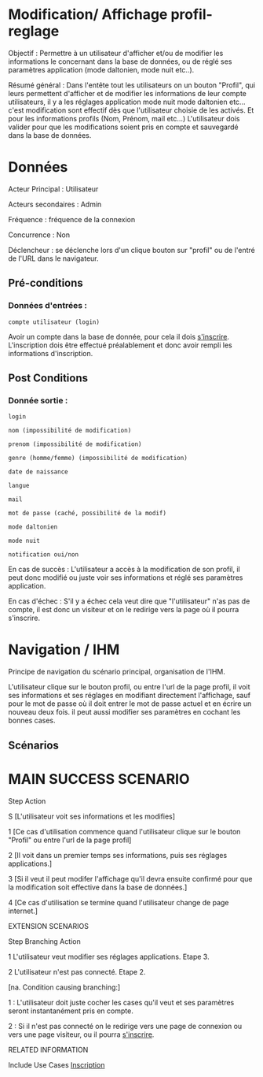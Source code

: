 # Modification/ Affichage profil-reglage

Objectif :  Permettre à un utilisateur d'afficher et/ou de modifier les informations le concernant dans la base de données, ou de réglé ses paramètres application (mode daltonien, mode nuit etc..).

Résumé général : Dans l'entête tout les utilisateurs on un bouton "Profil", qui leurs permettent d'afficher et de modifier les informations de leur compte utilisateurs, il y a les réglages application mode nuit mode daltonien etc... c'est modification sont effectif dès que l'utilisateur choisie de les activés. Et pour les informations profils (Nom, Prénom, mail etc...) L'utilisateur dois valider pour que les modifications soient pris en compte et sauvegardé dans la base de données. 

# Données


Acteur Principal : Utilisateur

Acteurs secondaires : Admin

Fréquence   : fréquence de la connexion

Concurrence : Non

Déclencheur : se déclenche lors d'un clique bouton sur "profil" ou de l'entré de l'URL dans le navigateur.


## Pré-conditions

### Données d'entrées :

    compte utilisateur (login)

Avoir un compte dans la base de donnée, pour cela il dois [s'inscrire](/inscription.md).
L'inscription dois être effectué préalablement et donc avoir rempli les informations d'inscription.


## Post Conditions

### Donnée sortie :

    login

	nom (impossibilité de modification)

	prenom (impossibilité de modification)

	genre (homme/femme) (impossibilité de modification)

	date de naissance

	langue

	mail

	mot de passe (caché, possibilité de la modif)

	mode daltonien

	mode nuit

	notification oui/non


En cas de succès : L'utilisateur a accès à la modification de son profil, il peut donc modifié ou juste voir ses informations et réglé ses paramètres application.

En cas d'échec : S'il y a échec cela veut dire que "l'utilisateur" n'as pas de compte, il est donc un visiteur et on le redirige vers la page où il pourra s'inscrire.


# Navigation / IHM 

Principe de navigation du scénario principal, organisation de l'IHM.

L'utilisateur clique sur le bouton profil, ou entre l'url de la page profil, il voit ses informations et ses réglages en modifiant directement l'affichage, sauf pour le mot de passe où il doit entrer le mot de passe actuel et en écrire un nouveau deux fois. il peut aussi modifier ses paramètres en cochant les bonnes cases.

## Scénarios

# MAIN SUCCESS SCENARIO

Step	Action

S	[L'utilisateur voit ses informations et les modifies]

1	[Ce cas d'utilisation commence quand l'utilisateur clique sur le bouton "Profil" ou entre l'url de la page profil]

2	[Il voit dans un premier temps ses informations, puis ses réglages applications.]

3	[Si il veut il peut modifer l'affichage qu'il devra ensuite confirmé pour que la modification soit effective dans la base de données.]

4	[Ce cas d'utilisation se termine quand l'utilisateur change de page internet.]


EXTENSION SCENARIOS

Step	Branching Action

1	L'utilisateur veut modifier ses réglages applications. Etape 3.

2   L'utilisateur n'est pas connecté. Etape 2.

[na.  Condition causing branching:] 

1 : L'utilisateur doit juste cocher les cases qu'il veut et ses paramètres seront instantanément pris en compte.

2 : Si il n'est pas connecté on le redirige vers une page de connexion ou vers une page visiteur, ou il pourra [s'inscrire](/inscription.md).
	


RELATED INFORMATION

Include Use Cases	[Inscription](/inscription.md)


<!--- 
Author : Jordan
Validator : Raphael 
-->


